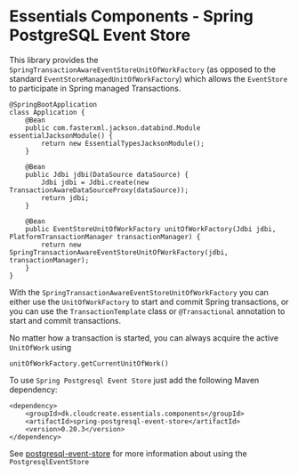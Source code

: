 # Essentials Components - Spring PostgreSQL Event Store

This library provides the `SpringTransactionAwareEventStoreUnitOfWorkFactory` (as opposed to the
standard `EventStoreManagedUnitOfWorkFactory`)
which allows the `EventStore` to participate in Spring managed Transactions.

```
@SpringBootApplication
class Application {
    @Bean
    public com.fasterxml.jackson.databind.Module essentialJacksonModule() {
        return new EssentialTypesJacksonModule();
    }

    @Bean
    public Jdbi jdbi(DataSource dataSource) {
        Jdbi jdbi = Jdbi.create(new TransactionAwareDataSourceProxy(dataSource));
        return jdbi;
    }
    
    @Bean
    public EventStoreUnitOfWorkFactory unitOfWorkFactory(Jdbi jdbi, PlatformTransactionManager transactionManager) {
        return new SpringTransactionAwareEventStoreUnitOfWorkFactory(jdbi, transactionManager);
    }
}
```

With the `SpringTransactionAwareEventStoreUnitOfWorkFactory` you can either use the `UnitOfWorkFactory` to start and commit Spring transactions, or you can use
the `TransactionTemplate` class or `@Transactional` annotation to start and commit transactions.

No matter how a transaction is started, you can always acquire the active `UnitOfWork` using

```
unitOfWorkFactory.getCurrentUnitOfWork()
```

To use `Spring Postgresql Event Store` just add the following Maven dependency:

```
<dependency>
    <groupId>dk.cloudcreate.essentials.components</groupId>
    <artifactId>spring-postgresql-event-store</artifactId>
    <version>0.20.3</version>
</dependency>
```

See [postgresql-event-store](../postgresql-event-store/README.md) for more information about using the `PostgresqlEventStore`